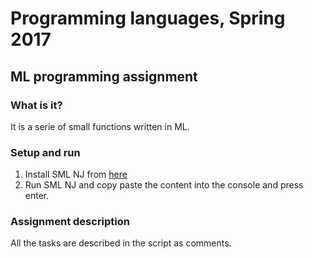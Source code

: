 # Programming languages, Spring 2017

## ML programming assignment

### What is it?
It is a serie of small functions written in ML.

### Setup and run
1. Install SML NJ from [here](http://www.smlnj.org/dist/working/110.80/index.html)
2. Run SML NJ and copy paste the content into the console and press enter.

### Assignment description
All the tasks are described in the script as comments.